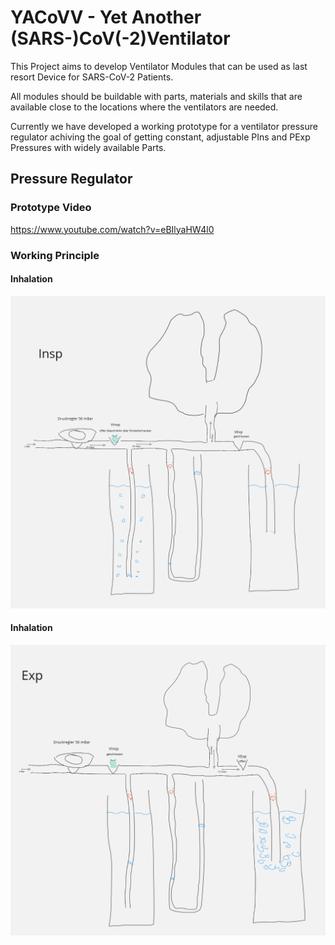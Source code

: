 # YACoVV - Yet Another (SARS-)CoV(-2)Ventilator

This Project aims to develop Ventilator Modules that can be used as last resort Device for SARS-CoV-2 Patients.

All modules should be buildable with parts, materials and skills that are available close to the locations where the ventilators are needed.

Currently we have developed a working prototype for a ventilator pressure regulator achiving the goal of getting constant, adjustable PIns and PExp Pressures with widely available Parts.

## Pressure Regulator
### Prototype Video
https://www.youtube.com/watch?v=eBIlyaHW4l0
### Working Principle
#### Inhalation
![inhalation](img/insp.png)
#### Inhalation
![exhalation](img/exp.png)